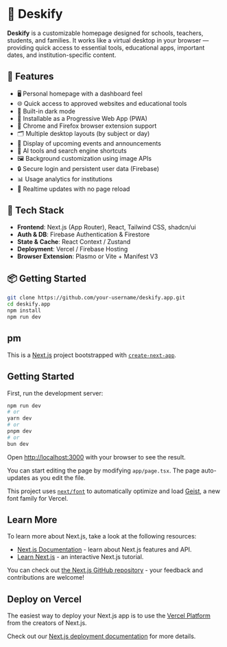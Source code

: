 # 📎 Deskify

**Deskify** is a customizable homepage designed for schools, teachers, students, and families. It works like a virtual desktop in your browser — providing quick access to essential tools, educational apps, important dates, and institution-specific content.

## 🌟 Features

- 🖥️ Personal homepage with a dashboard feel
- 🌐 Quick access to approved websites and educational tools
- 🌙 Built-in dark mode
- 📱 Installable as a Progressive Web App (PWA)
- 🧩 Chrome and Firefox browser extension support
- 🗂️ Multiple desktop layouts (by subject or day)
- 📅 Display of upcoming events and announcements
- 🧠 AI tools and search engine shortcuts
- 🖼️ Background customization using image APIs
- 🔒 Secure login and persistent user data (Firebase)
- 📊 Usage analytics for institutions
- 🔁 Realtime updates with no page reload

## 🚀 Tech Stack

- **Frontend**: Next.js (App Router), React, Tailwind CSS, shadcn/ui
- **Auth & DB**: Firebase Authentication & Firestore
- **State & Cache**: React Context / Zustand
- **Deployment**: Vercel / Firebase Hosting
- **Browser Extension**: Plasmo or Vite + Manifest V3

## 📦 Getting Started

```bash
git clone https://github.com/your-username/deskify.app.git
cd deskify.app
npm install
npm run dev
```
pm
---

This is a [Next.js](https://nextjs.org) project bootstrapped with [`create-next-app`](https://nextjs.org/docs/app/api-reference/cli/create-next-app).

## Getting Started

First, run the development server:

```bash
npm run dev
# or
yarn dev
# or
pnpm dev
# or
bun dev
```

Open [http://localhost:3000](http://localhost:3000) with your browser to see the result.

You can start editing the page by modifying `app/page.tsx`. The page auto-updates as you edit the file.

This project uses [`next/font`](https://nextjs.org/docs/app/building-your-application/optimizing/fonts) to automatically optimize and load [Geist](https://vercel.com/font), a new font family for Vercel.

## Learn More

To learn more about Next.js, take a look at the following resources:

- [Next.js Documentation](https://nextjs.org/docs) - learn about Next.js features and API.
- [Learn Next.js](https://nextjs.org/learn) - an interactive Next.js tutorial.

You can check out [the Next.js GitHub repository](https://github.com/vercel/next.js) - your feedback and contributions are welcome!

## Deploy on Vercel

The easiest way to deploy your Next.js app is to use the [Vercel Platform](https://vercel.com/new?utm_medium=default-template&filter=next.js&utm_source=create-next-app&utm_campaign=create-next-app-readme) from the creators of Next.js.

Check out our [Next.js deployment documentation](https://nextjs.org/docs/app/building-your-application/deploying) for more details.
